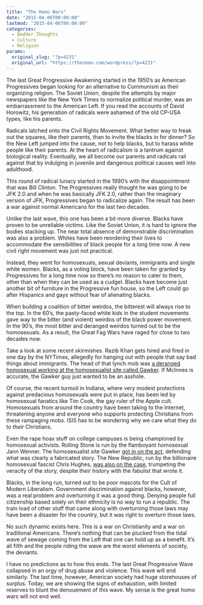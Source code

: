 ```yaml
---
title: "The Homo Wars"
date: "2015-04-06T00:00:00"
lastmod: "2015-04-06T00:00:00"
categories:
  - Badder Thoughts
  - Culture
  - Religion
params:
  original_slug: "?p=4231"
  original_url: "https://thezman.com/wordpress/?p=4231"
---
```


The last Great Progressive Awakening started in the 1950’s as American
Progressives began looking for an alternative to Communism as their
organizing religion. The Soviet Union, despite the attempts by major
newspapers like the New York Times to normalize political murder, was an
embarrassment to the American Left. If you read the accounts of David
Horowitz, his generation of radicals were ashamed of the old CP-USA
types, like his parents.

Radicals latched onto the Civil Rights Movement. What better way to
freak out the squares, like their parents, than to invite the blacks in
for dinner? So the New Left jumped into the cause, not to help blacks,
but to harass white people like their parents. At the heart of
radicalism is a tantrum against biological reality. Eventually, we all
become our parents and radicals rail against that by indulging in
juvenile and dangerous political causes well into adulthood.

This round of radical lunacy started in the 1990’s with the
disappointment that was Bill Clinton. The Progressives really thought he
was going to be JFK 2.0 and when he was basically JFK 2.0, rather than
the imaginary version of JFK, Progressives began to radicalize again.
The result has been a war against normal Americans for the last two
decades.

Unlike the last wave, this one has been a bit more diverse. Blacks have
proven to be unreliable victims. Like the Soviet Union, it is hard to
ignore the bodies stacking up. The near total absence of demonstrable
discrimination was also a problem. Whites have been reordering their
lives to accommodate the sensibilities of black people for a long time
now. A new civil right movement was just not practical.

Instead, they went for homosexuals, sexual deviants, immigrants and
single white women. Blacks, as a voting block, have been taken for
granted by Progressives for a long time now so there’s no reason to
cater to them, other than when they can be used as a cudgel. Blacks have
become just another bit of furniture in the Progressive fun house, so
the Left could go after Hispanics and gays without fear of alienating
blacks.

When building a coalition of bitter weirdos, the bitterest will always
rise to the top. In the 60’s, the pasty-faced white kids in the student
movements gave way to the bitter (and violent) weirdos of the black
power movement. In the 90’s, the most bitter and deranged weirdos turned
out to be the homosexuals. As a result, the Great Fag Wars have raged
for close to two decades now.

Take a look at some recent skirmishes. Razib Khan gets hired and fired
in one day by the NYTimes, allegedly for hanging out with people that
say bad things about immigrants. The head of that lynch mob was <a
href="http://takimag.com/article/the_accidental_gawker_gavin_mcinnes#axzz3WWmBAeNH"
rel="noopener" target="_blank">a deranged homosexual working at the
homosexualist site called Gawker</a>. If McInnes is accurate, the Gawker
guy just wanted to be an asshole.

Of course, the recent turmoil in Indiana, where very modest protections
against predacious homosexuals were put in place, has been led by
homosexual fanatics like Tim Cook, the gay ruler of the Apple cult.
Homosexuals from around the country have been taking to the Internet,
threatening anyone and everyone who supports protecting Christians from
these rampaging mobs. ISIS has to be wondering why we care what they do
to *their* Christians.

Even the rape hoax stuff on college campuses is being championed by
homosexual activists. Rolling Stone is run by the flamboyant homosexual
Jann Wenner. The homosexualist site Gawker <a
href="http://gawker.com/that-uva-frat-letter-denying-rape-is-bullshit-and-heres-1667421511"
rel="noopener" target="_blank">got in on the act</a>, defending what was
clearly a fabricated story. The New Republic, run by the billionaire
homosexual fascist Chris Hughes, <a
href="http://www.newrepublic.com/article/120401/university-virginia-rape-federal-governments-role-i"
rel="noopener" target="_blank">was also on the case</a>, trumpeting the
veracity of the story, despite their history with the fabulist that
wrote it.

Blacks, in the long run, turned out to be poor mascots for the Cult of
Modern Liberalism. Government discrimination against blacks, however,
was a real problem and overturning it was a good thing. Denying people
full citizenship based solely on their ethnicity is no way to run a
republic. The train load of other stuff that came along with overturning
those laws may have been a disaster for the country, but it was right to
overturn those laws.

No such dynamic exists here. This is a war on Christianity and a war on
traditional Americans. There’s nothing that can be plucked from the
tidal wave of sewage coming from the Left that one can hold up as a
benefit. It’s all filth and the people riding the wave are the worst
elements of society, the deviants.

I have no predictions as to how this ends. The last Great Progressive
Wave collapsed in an orgy of drug abuse and violence. This wave will end
similarly. The last time, however, American society had huge storehouses
of surplus. Today, we are showing the signs of exhaustion, with limited
reserves to blunt the denouement of this wave. My sense is the great
homo wars will not end well.
